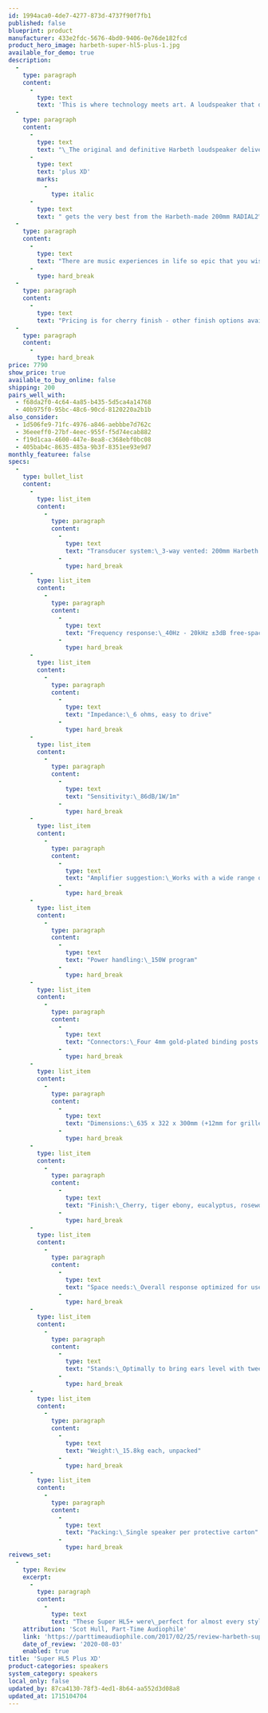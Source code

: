 ```yaml
---
id: 1994aca0-4de7-4277-873d-4737f90f7fb1
published: false
blueprint: product
manufacturer: 433e2fdc-5676-4bd0-9406-0e76de182fcd
product_hero_image: harbeth-super-hl5-plus-1.jpg
available_for_demo: true
description:
  -
    type: paragraph
    content:
      -
        type: text
        text: 'This is where technology meets art. A loudspeaker that delivers music in a way the invites extended listening and emotion engagement.'
  -
    type: paragraph
    content:
      -
        type: text
        text: "\_The original and definitive Harbeth loudspeaker delivers the ultimate high-end audio experience in its class. This\_ The SHL5"
      -
        type: text
        text: 'plus XD'
        marks:
          -
            type: italic
      -
        type: text
        text: " gets the very best from the Harbeth-made 200mm RADIAL2™ technology; the most advanced bass/mid driver ever produced. Capable of competing against speakers many times its price, such is the magnificence of its scales, its coherence, its expressiveness, its musical completeness.\_"
  -
    type: paragraph
    content:
      -
        type: text
        text: "There are music experiences in life so epic that you wish they never end, with the SHL5plus XD you can relive that moment again, and again.\_"
      -
        type: hard_break
  -
    type: paragraph
    content:
      -
        type: text
        text: "Pricing is for cherry finish - other finish options available for an additional upcharge.\_\_"
  -
    type: paragraph
    content:
      -
        type: hard_break
price: 7790
show_price: true
available_to_buy_online: false
shipping: 200
pairs_well_with:
  - f68da2f0-4c64-4a85-b435-5d5ca4a14768
  - 40b975f0-95bc-48c6-90cd-8120220a2b1b
also_consider:
  - 1d506fe9-71fc-4976-a846-aebbbe7d762c
  - 36eeeff0-27bf-4eec-955f-f5d74ecab882
  - f19d1caa-4600-447e-8ea8-c368ebf0bc08
  - 405bab4c-8635-485a-9b3f-8351ee93e9d7
monthly_featuree: false
specs:
  -
    type: bullet_list
    content:
      -
        type: list_item
        content:
          -
            type: paragraph
            content:
              -
                type: text
                text: "Transducer system:\_3-way vented: 200mm Harbeth RADIAL2™ bass/mid; 25mm ferro-cooled dome tweeter, 20mm dome SuperTweeter"
              -
                type: hard_break
      -
        type: list_item
        content:
          -
            type: paragraph
            content:
              -
                type: text
                text: "Frequency response:\_40Hz - 20kHz ±3dB free-space, grille on, smooth off-axis response"
              -
                type: hard_break
      -
        type: list_item
        content:
          -
            type: paragraph
            content:
              -
                type: text
                text: "Impedance:\_6 ohms, easy to drive"
              -
                type: hard_break
      -
        type: list_item
        content:
          -
            type: paragraph
            content:
              -
                type: text
                text: "Sensitivity:\_86dB/1W/1m"
              -
                type: hard_break
      -
        type: list_item
        content:
          -
            type: paragraph
            content:
              -
                type: text
                text: "Amplifier suggestion:\_Works with a wide range of amplifiers, suggested from 25W/channel."
              -
                type: hard_break
      -
        type: list_item
        content:
          -
            type: paragraph
            content:
              -
                type: text
                text: "Power handling:\_150W program"
              -
                type: hard_break
      -
        type: list_item
        content:
          -
            type: paragraph
            content:
              -
                type: text
                text: "Connectors:\_Four 4mm gold-plated binding posts for wires or plugs (biwireable)"
              -
                type: hard_break
      -
        type: list_item
        content:
          -
            type: paragraph
            content:
              -
                type: text
                text: "Dimensions:\_635 x 322 x 300mm (+12mm for grille and binding posts)"
              -
                type: hard_break
      -
        type: list_item
        content:
          -
            type: paragraph
            content:
              -
                type: text
                text: "Finish:\_Cherry, tiger ebony, eucalyptus, rosewood."
              -
                type: hard_break
      -
        type: list_item
        content:
          -
            type: paragraph
            content:
              -
                type: text
                text: "Space needs:\_Overall response optimized for use away from walls."
              -
                type: hard_break
      -
        type: list_item
        content:
          -
            type: paragraph
            content:
              -
                type: text
                text: "Stands:\_Optimally to bring ears level with tweeters: typically 16-20 inches. (Tweeter: 475mm up from cabinet base)"
              -
                type: hard_break
      -
        type: list_item
        content:
          -
            type: paragraph
            content:
              -
                type: text
                text: "Weight:\_15.8kg each, unpacked"
              -
                type: hard_break
      -
        type: list_item
        content:
          -
            type: paragraph
            content:
              -
                type: text
                text: "Packing:\_Single speaker per protective carton"
              -
                type: hard_break
reivews_set:
  -
    type: Review
    excerpt:
      -
        type: paragraph
        content:
          -
            type: text
            text: "These Super HL5+ were\_perfect for almost every style and genre of music I listened to, or cared to listen to. The immediacy and intimacy were pure electrostat. The size and impact was clearly dynamic. Very few speakers do both of them well. Just add appropriate levels of power, and you’re all done.\_Better still, they’ll grow with you — the more you improve the gear feeding them, the more you’ll hear out of them. A gift that keeps on giving. As it was to your parents, so will a pair of Super HL5+ be\_to you — and to your kids."
    attribution: 'Scot Hull, Part-Time Audiophile'
    link: 'https://parttimeaudiophile.com/2017/02/25/review-harbeth-super-hl5-plus/'
    date_of_review: '2020-08-03'
    enabled: true
title: 'Super HL5 Plus XD'
product-categories: speakers
system_category: speakers
local_only: false
updated_by: 87ca4130-78f3-4ed1-8b64-aa552d3d08a8
updated_at: 1715104704
---
```

